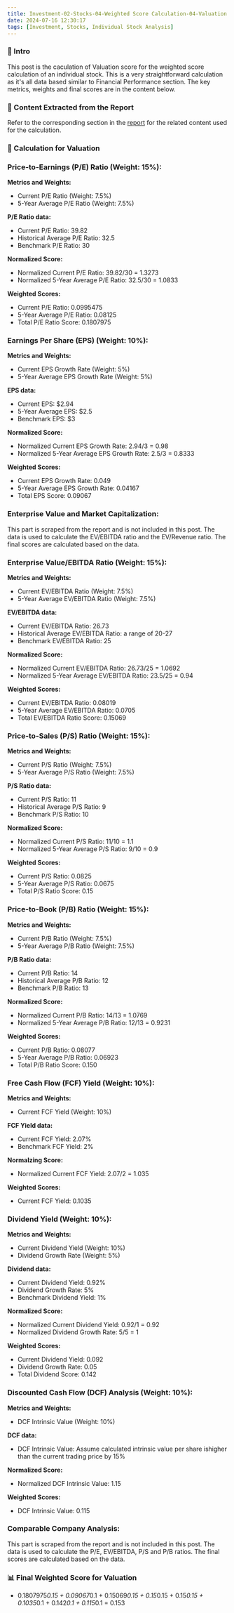 ```yaml
---
title: Investment-02-Stocks-04-Weighted Score Calculation-04-Valuation
date: 2024-07-16 12:30:17
tags: [Investment, Stocks, Individual Stock Analysis]
---
```


### **🔎 Intro**

This post is the caculation of Valuation score for the weighted score calculation of an individual stock. This is a very straightforward calculation as it's all data based similar to Financial Performance section. The key metrics, weights and final scores are in the content below.

<!--more-->

### **🔢 Content Extracted from the Report**

Refer to the corresponding section in the [report](https://dogecat0.github.io/2024/07/01/Investment/02-Stocks/02-Individual%20Stock%20Analysis/Analysis%20Report.html) for the related content used for the calculation.

### **🧮 Calculation for Valuation**

### Price-to-Earnings (P/E) Ratio (Weight: 15%):

**Metrics and Weights:**

- Current P/E Ratio (Weight: 7.5%)
- 5-Year Average P/E Ratio (Weight: 7.5%)

**P/E Ratio data:**

- Current P/E Ratio: 39.82
- Historical Average P/E Ratio: 32.5
- Benchmark P/E Ratio: 30

**Normalized Score:**

- Normalized Current P/E Ratio: 39.82/30 = 1.3273
- Normalized 5-Year Average P/E Ratio: 32.5/30 = 1.0833

**Weighted Scores:**

- Current P/E Ratio: 0.0995475
- 5-Year Average P/E Ratio: 0.08125
- Total P/E Ratio Score: 0.1807975

### Earnings Per Share (EPS) (Weight: 10%):

**Metrics and Weights:**

- Current EPS Growth Rate (Weight: 5%)
- 5-Year Average EPS Growth Rate (Weight: 5%)

**EPS data:**

- Current EPS: $2.94
- 5-Year Average EPS: $2.5
- Benchmark EPS: $3

**Normalized Score:**

- Normalized Current EPS Growth Rate: 2.94/3 = 0.98
- Normalized 5-Year Average EPS Growth Rate: 2.5/3 = 0.8333

**Weighted Scores:**

- Current EPS Growth Rate: 0.049
- 5-Year Average EPS Growth Rate: 0.04167
- Total EPS Score: 0.09067

### Enterprise Value and Market Capitalization:

This part is scraped from the report and is not included in this post. The data is used to calculate the EV/EBITDA ratio and the EV/Revenue ratio. The final scores are calculated based on the data.

### Enterprise Value/EBITDA Ratio (Weight: 15%):

**Metrics and Weights:**

- Current EV/EBITDA Ratio (Weight: 7.5%)
- 5-Year Average EV/EBITDA Ratio (Weight: 7.5%)

**EV/EBITDA data:**

- Current EV/EBITDA Ratio: 26.73
- Historical Average EV/EBITDA Ratio: a range of 20-27
- Benchmark EV/EBITDA Ratio: 25

**Normalized Score:**

- Normalized Current EV/EBITDA Ratio: 26.73/25 = 1.0692
- Normalized 5-Year Average EV/EBITDA Ratio: 23.5/25 = 0.94

**Weighted Scores:**

- Current EV/EBITDA Ratio: 0.08019
- 5-Year Average EV/EBITDA Ratio: 0.0705
- Total EV/EBITDA Ratio Score: 0.15069

### Price-to-Sales (P/S) Ratio (Weight: 15%):

**Metrics and Weights:**

- Current P/S Ratio (Weight: 7.5%)
- 5-Year Average P/S Ratio (Weight: 7.5%)

**P/S Ratio data:**

- Current P/S Ratio: 11
- Historical Average P/S Ratio: 9
- Benchmark P/S Ratio: 10

**Normalized Score:**

- Normalized Current P/S Ratio: 11/10 = 1.1
- Normalized 5-Year Average P/S Ratio: 9/10 = 0.9

**Weighted Scores:**

- Current P/S Ratio: 0.0825
- 5-Year Average P/S Ratio: 0.0675
- Total P/S Ratio Score: 0.15

### Price-to-Book (P/B) Ratio (Weight: 15%):

**Metrics and Weights:**

- Current P/B Ratio (Weight: 7.5%)
- 5-Year Average P/B Ratio (Weight: 7.5%)

**P/B Ratio data:**

- Current P/B Ratio: 14
- Historical Average P/B Ratio: 12
- Benchmark P/B Ratio: 13

**Normalized Score:**

- Normalized Current P/B Ratio: 14/13 = 1.0769
- Normalized 5-Year Average P/B Ratio: 12/13 = 0.9231

**Weighted Scores:**

- Current P/B Ratio: 0.08077
- 5-Year Average P/B Ratio: 0.06923
- Total P/B Ratio Score: 0.150

### Free Cash Flow (FCF) Yield (Weight: 10%):

**Metrics and Weights:**

- Current FCF Yield (Weight: 10%)

**FCF Yield data:**

- Current FCF Yield: 2.07%
- Benchmark FCF Yield: 2%

**Normalzing Score:**

- Normalized Current FCF Yield: 2.07/2 = 1.035

**Weighted Scores:**

- Current FCF Yield: 0.1035

### Dividend Yield (Weight: 10%):

**Metrics and Weights:**

- Current Dividend Yield (Weight: 10%)
- Dividend Growth Rate (Weight: 5%)

**Dividend data:**

- Current Dividend Yield: 0.92%
- Dividend Growth Rate: 5%
- Benchmark Dividend Yield: 1%

**Normalized Score:**

- Normalized Current Dividend Yield: 0.92/1 = 0.92
- Normalized Dividend Growth Rate: 5/5 = 1

**Weighted Scores:**

- Current Dividend Yield: 0.092
- Dividend Growth Rate: 0.05
- Total Dividend Score: 0.142

### Discounted Cash Flow (DCF) Analysis (Weight: 10%):

**Metrics and Weights:**

- DCF Intrinsic Value (Weight: 10%)

**DCF data:**

- DCF Intrinsic Value: Assume calculated intrinsic value per share ishigher than the current trading price by 15%

**Normalized Score:**

- Normalized DCF Intrinsic Value: 1.15

**Weighted Scores:**

- DCF Intrinsic Value: 0.115

### Comparable Company Analysis:

This part is scraped from the report and is not included in this post. The data is used to calculate the P/E, EV/EBITDA, P/S and P/B ratios. The final scores are calculated based on the data.

### **📊 Final Weighted Score for Valuation**

- 0.1807975*0.15 + 0.09067*0.1 + 0.15069*0.15 + 0.15*0.15 + 0.15*0.15 + 0.1035*0.1 + 0.142*0.1 + 0.115*0.1 = 0.153
